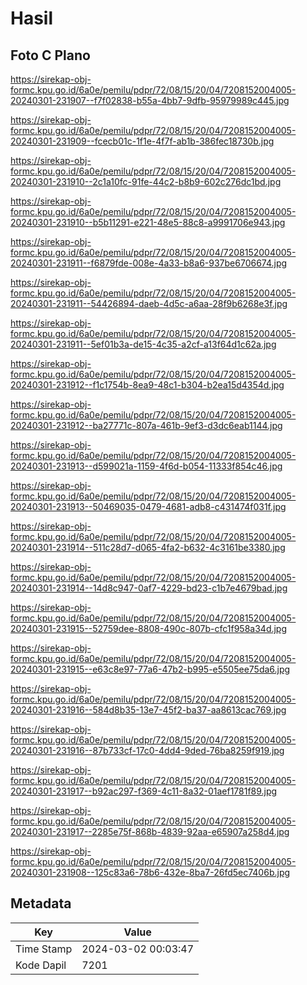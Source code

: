 # Hasil

## Foto C Plano

https://sirekap-obj-formc.kpu.go.id/6a0e/pemilu/pdpr/72/08/15/20/04/7208152004005-20240301-231907--f7f02838-b55a-4bb7-9dfb-95979989c445.jpg

https://sirekap-obj-formc.kpu.go.id/6a0e/pemilu/pdpr/72/08/15/20/04/7208152004005-20240301-231909--fcecb01c-1f1e-4f7f-ab1b-386fec18730b.jpg

https://sirekap-obj-formc.kpu.go.id/6a0e/pemilu/pdpr/72/08/15/20/04/7208152004005-20240301-231910--2c1a10fc-91fe-44c2-b8b9-602c276dc1bd.jpg

https://sirekap-obj-formc.kpu.go.id/6a0e/pemilu/pdpr/72/08/15/20/04/7208152004005-20240301-231910--b5b11291-e221-48e5-88c8-a9991706e943.jpg

https://sirekap-obj-formc.kpu.go.id/6a0e/pemilu/pdpr/72/08/15/20/04/7208152004005-20240301-231911--f6879fde-008e-4a33-b8a6-937be6706674.jpg

https://sirekap-obj-formc.kpu.go.id/6a0e/pemilu/pdpr/72/08/15/20/04/7208152004005-20240301-231911--54426894-daeb-4d5c-a6aa-28f9b6268e3f.jpg

https://sirekap-obj-formc.kpu.go.id/6a0e/pemilu/pdpr/72/08/15/20/04/7208152004005-20240301-231911--5ef01b3a-de15-4c35-a2cf-a13f64d1c62a.jpg

https://sirekap-obj-formc.kpu.go.id/6a0e/pemilu/pdpr/72/08/15/20/04/7208152004005-20240301-231912--f1c1754b-8ea9-48c1-b304-b2ea15d4354d.jpg

https://sirekap-obj-formc.kpu.go.id/6a0e/pemilu/pdpr/72/08/15/20/04/7208152004005-20240301-231912--ba27771c-807a-461b-9ef3-d3dc6eab1144.jpg

https://sirekap-obj-formc.kpu.go.id/6a0e/pemilu/pdpr/72/08/15/20/04/7208152004005-20240301-231913--d599021a-1159-4f6d-b054-11333f854c46.jpg

https://sirekap-obj-formc.kpu.go.id/6a0e/pemilu/pdpr/72/08/15/20/04/7208152004005-20240301-231913--50469035-0479-4681-adb8-c431474f031f.jpg

https://sirekap-obj-formc.kpu.go.id/6a0e/pemilu/pdpr/72/08/15/20/04/7208152004005-20240301-231914--511c28d7-d065-4fa2-b632-4c3161be3380.jpg

https://sirekap-obj-formc.kpu.go.id/6a0e/pemilu/pdpr/72/08/15/20/04/7208152004005-20240301-231914--14d8c947-0af7-4229-bd23-c1b7e4679bad.jpg

https://sirekap-obj-formc.kpu.go.id/6a0e/pemilu/pdpr/72/08/15/20/04/7208152004005-20240301-231915--52759dee-8808-490c-807b-cfc1f958a34d.jpg

https://sirekap-obj-formc.kpu.go.id/6a0e/pemilu/pdpr/72/08/15/20/04/7208152004005-20240301-231915--e63c8e97-77a6-47b2-b995-e5505ee75da6.jpg

https://sirekap-obj-formc.kpu.go.id/6a0e/pemilu/pdpr/72/08/15/20/04/7208152004005-20240301-231916--584d8b35-13e7-45f2-ba37-aa8613cac769.jpg

https://sirekap-obj-formc.kpu.go.id/6a0e/pemilu/pdpr/72/08/15/20/04/7208152004005-20240301-231916--87b733cf-17c0-4dd4-9ded-76ba8259f919.jpg

https://sirekap-obj-formc.kpu.go.id/6a0e/pemilu/pdpr/72/08/15/20/04/7208152004005-20240301-231917--b92ac297-f369-4c11-8a32-01aef1781f89.jpg

https://sirekap-obj-formc.kpu.go.id/6a0e/pemilu/pdpr/72/08/15/20/04/7208152004005-20240301-231917--2285e75f-868b-4839-92aa-e65907a258d4.jpg

https://sirekap-obj-formc.kpu.go.id/6a0e/pemilu/pdpr/72/08/15/20/04/7208152004005-20240301-231908--125c83a6-78b6-432e-8ba7-26fd5ec7406b.jpg


## Metadata

| Key        | Value               |
| ---------- | ------------------- |
| Time Stamp | 2024-03-02 00:03:47 |
| Kode Dapil | 7201                |



